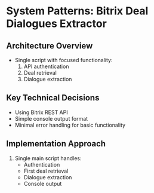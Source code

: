 # System Patterns: Bitrix Deal Dialogues Extractor

## Architecture Overview
- Single script with focused functionality:
  1. API authentication
  2. Deal retrieval
  3. Dialogue extraction

## Key Technical Decisions
- Using Bitrix REST API
- Simple console output format
- Minimal error handling for basic functionality

## Implementation Approach
1. Single main script handles:
   - Authentication
   - First deal retrieval
   - Dialogue extraction
   - Console output
